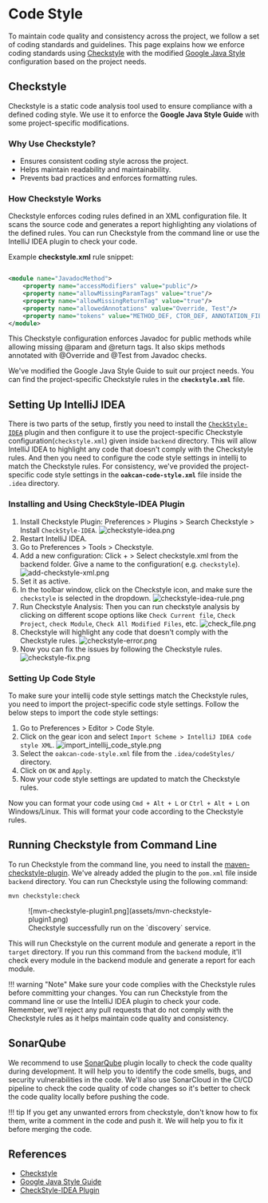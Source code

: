# Code Style

To maintain code quality and consistency across the project, we follow a set of coding standards and guidelines. This
page explains how we enforce coding standards using [Checkstyle](https://checkstyle.org/) with the
modified [Google Java Style](https://google.github.io/styleguide/javaguide.html) configuration based on the project
needs.

## Checkstyle

Checkstyle is a static code analysis tool used to ensure compliance with a defined coding style. We use it to enforce
the **Google Java Style Guide** with some project-specific modifications.

### Why Use Checkstyle?

- Ensures consistent coding style across the project.
- Helps maintain readability and maintainability.
- Prevents bad practices and enforces formatting rules.

### How Checkstyle Works

Checkstyle enforces coding rules defined in an XML configuration file. It scans the source code and generates a report
highlighting any violations of the defined rules. You can run Checkstyle from the command line or use the IntelliJ IDEA
plugin to check your code.

Example **checkstyle.xml** rule snippet:

```xml

<module name="JavadocMethod">
    <property name="accessModifiers" value="public"/>
    <property name="allowMissingParamTags" value="true"/>
    <property name="allowMissingReturnTag" value="true"/>
    <property name="allowedAnnotations" value="Override, Test"/>
    <property name="tokens" value="METHOD_DEF, CTOR_DEF, ANNOTATION_FIELD_DEF"/>
</module>
```

This Checkstyle configuration enforces Javadoc for public methods while allowing missing @param and @return tags. It
also skips methods annotated with @Override and @Test from Javadoc checks.

We've modified the Google Java Style Guide to suit our project needs. You can find the project-specific Checkstyle rules
in the **`checkstyle.xml`** file.

## Setting Up IntelliJ IDEA

There is two parts of the setup, firstly you need to install the
[`CheckStyle-IDEA`](https://plugins.jetbrains.com/plugin/1065-checkstyle-idea) plugin and then configure it to use the
project-specific Checkstyle configuration(`checkstyle.xml`) given inside `backend` directory. This will allow IntelliJ
IDEA to highlight any code that doesn't comply with the Checkstyle rules.
And then you need to configure the code style settings in intellij to match the Checkstyle rules. For consistency, we've
provided
the project-specific code style settings in the **`oakcan-code-style.xml`** file inside the `.idea` directory.

### Installing and Using CheckStyle-IDEA Plugin

1. Install Checkstyle Plugin: Preferences > Plugins > Search Checkstyle > Install `CheckStyle-IDEA`.
   ![checkstyle-idea.png](assets/checkstyle-idea.png)
2. Restart IntelliJ IDEA.
3. Go to Preferences > Tools > Checkstyle.
4. Add a new configuration: Click + > Select checkstyle.xml from the backend folder. Give a name to the configuration(
   e.g. `checkstyle`).
   ![add-checkstyle-xml.png](assets/add-checkstyle-xml.png)
5. Set it as active.
6. In the toolbar window, click on the Checkstyle icon, and make sure the `checkstyle` is selected in the dropdown.
   ![checkstyle-idea-rule.png](assets/checkstyle-idea-rule.png)
7. Run Checkstyle Analysis: Then you can run checkstyle analysis by clicking on different scope options like
   `Check Current file`, `Check Project`, `check Module`, `Check All Modified Files`, etc.
   ![check_file.png](assets/check_file.png)
8. Checkstyle will highlight any code that doesn't comply with the Checkstyle rules.
   ![checkstyle-error.png](assets/checkstyle-error.png)
9. Now you can fix the issues by following the Checkstyle rules.
   ![checkstyle-fix.png](assets/checkstyle-fix.png)

### Setting Up Code Style

To make sure your intellij code style settings match the Checkstyle rules, you need to import the project-specific code
style settings. Follow the below steps to import the code style settings:

1. Go to Preferences > Editor > Code Style.
2. Click on the gear icon and select `Import Scheme > IntelliJ IDEA code style XML`.
   ![import_intellij_code_style.png](assets/import_intellij_code_style.png)
3. Select the `oakcan-code-style.xml` file from the `.idea/codeStyles/` directory.
4. Click on `OK` and `Apply`.
5. Now your code style settings are updated to match the Checkstyle rules.

Now you can format your code using `Cmd + Alt + L` or `Ctrl + Alt + L` on Windows/Linux. This will format your code
according to the Checkstyle rules.

## Running Checkstyle from Command Line

To run Checkstyle from the command line, you need to install
the [maven-checkstyle-plugin](https://maven.apache.org/plugins/maven-checkstyle-plugin/usage.html). We've already added
the plugin to the `pom.xml` file inside `backend` directory. You can run Checkstyle using the following command:

```shell
mvn checkstyle:check
```

<figure markdown="span">
![mvn-checkstyle-plugin1.png](assets/mvn-checkstyle-plugin1.png)
<figcaption>Checkstyle successfully run on the `discovery` service.</figcaption>
</figure>

This will run Checkstyle on the current module and generate a report in the `target` directory. If you run this command
from the `backend` module, it'll check every module in the backend module and generate a report for each module.

!!! warning "Note"
      Make sure your code complies with the Checkstyle rules before committing your changes. You can run Checkstyle from
      the command line or use the IntelliJ IDEA plugin to check your code. Remember, we'll reject any pull requests that do
      not comply with the Checkstyle rules as it helps maintain code quality and consistency.

## SonarQube

We recommend to use [SonarQube](https://plugins.jetbrains.com/plugin/7973-sonarqube-for-ide) plugin locally to check the
code quality during development. It will help you to identify the code smells, bugs, and security vulnerabilities in the
code. We'll also use SonarCloud in the CI/CD pipeline to check the code quality of code changes so it's better to check the
code quality locally before pushing the code.

!!! tip
      If you get any unwanted errors from checkstyle, don't know how to fix them, write a comment in the code and push it. We
      will help you to fix it before merging the code.


## References

- [Checkstyle](https://checkstyle.org/)
- [Google Java Style Guide](https://google.github.io/styleguide/javaguide.html)
- [CheckStyle-IDEA Plugin](https://plugins.jetbrains.com/plugin/1065-checkstyle-idea)


